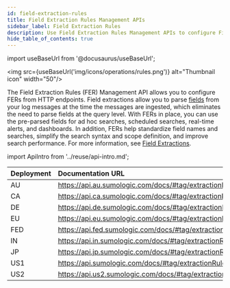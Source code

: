 ```yaml
---
id: field-extraction-rules
title: Field Extraction Rules Management APIs
sidebar_label: Field Extraction Rules
description: Use Field Extraction Rules Management APIs to configure Field Extraction Rules.
hide_table_of_contents: true
---
```


import useBaseUrl from '@docusaurus/useBaseUrl';

<img src={useBaseUrl('img/icons/operations/rules.png')} alt="Thumbnail icon" width="50"/>

The Field Extraction Rules (FER) Management API allows you to configure FERs from HTTP endpoints. Field extractions allow you to parse [fields](/docs/manage/fields) from your log messages at the time the messages are ingested, which eliminates the need to parse fields at the query level. With FERs in place, you can use the pre-parsed fields for ad hoc searches, scheduled searches, real-time alerts, and dashboards. In addition, FERs help standardize field names and searches, simplify the search syntax and scope definition, and improve search performance. For more information, see [Field Extractions](/docs/manage/field-extractions).

import ApiIntro from '../reuse/api-intro.md';

<ApiIntro/>

| Deployment | Documentation URL                                                |
|:------------|:------------------------------------------------------------------|
| AU         | https://api.au.sumologic.com/docs/#tag/extractionRuleManagement  |
| CA         | https://api.ca.sumologic.com/docs/#tag/extractionRuleManagement  |
| DE         | https://api.de.sumologic.com/docs/#tag/extractionRuleManagement  |
| EU         | https://api.eu.sumologic.com/docs/#tag/extractionRuleManagement  |
| FED        | https://api.fed.sumologic.com/docs/#tag/extractionRuleManagement |
| IN         | https://api.in.sumologic.com/docs/#tag/extractionRuleManagement  |
| JP         | https://api.jp.sumologic.com/docs/#tag/extractionRuleManagement  |
| US1        | https://api.sumologic.com/docs/#tag/extractionRuleManagement     |
| US2        | https://api.us2.sumologic.com/docs/#tag/extractionRuleManagement |
